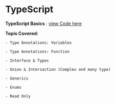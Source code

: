 # TypeScript

**TypeScript Basics** : [view Code here](./typescript-basics.ts)

**Topis Covered:**

    - Type Annotations: Variables

    - Type Annotations: Function

    - Interface & Types

    - Union & Intersaction (Complex and many type)

    - Generics

    - Enums

    - Read Only 
    
 
